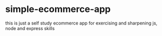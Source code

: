# simple-ecommerce-app
this is just a self study ecommerce app for exercising and sharpening js, node and express skills
